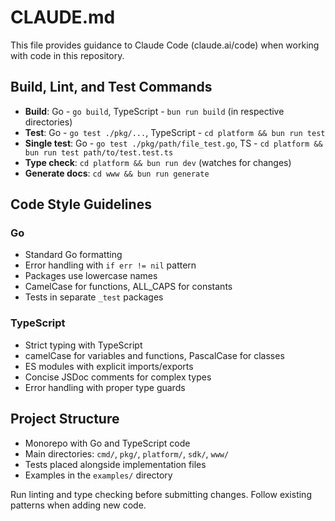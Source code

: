 # CLAUDE.md

This file provides guidance to Claude Code (claude.ai/code) when working with code in this repository.

## Build, Lint, and Test Commands

- **Build**: Go - `go build`, TypeScript - `bun run build` (in respective directories)
- **Test**: Go - `go test ./pkg/...`, TypeScript - `cd platform && bun run test`
- **Single test**: Go - `go test ./pkg/path/file_test.go`, TS - `cd platform && bun run test path/to/test.test.ts`
- **Type check**: `cd platform && bun run dev` (watches for changes)
- **Generate docs**: `cd www && bun run generate`

## Code Style Guidelines

### Go
- Standard Go formatting
- Error handling with `if err != nil` pattern
- Packages use lowercase names
- CamelCase for functions, ALL_CAPS for constants
- Tests in separate `_test` packages

### TypeScript
- Strict typing with TypeScript
- camelCase for variables and functions, PascalCase for classes
- ES modules with explicit imports/exports
- Concise JSDoc comments for complex types
- Error handling with proper type guards

## Project Structure
- Monorepo with Go and TypeScript code
- Main directories: `cmd/`, `pkg/`, `platform/`, `sdk/`, `www/`
- Tests placed alongside implementation files
- Examples in the `examples/` directory

Run linting and type checking before submitting changes. Follow existing patterns when adding new code.